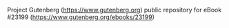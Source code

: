 Project Gutenberg (https://www.gutenberg.org) public repository for eBook #23199 (https://www.gutenberg.org/ebooks/23199)
